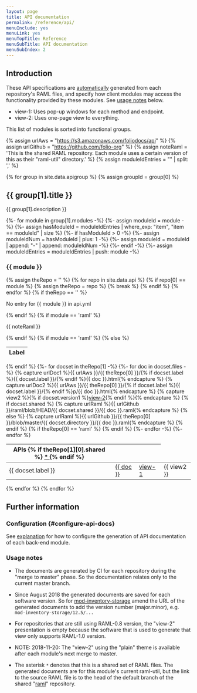 ```yaml
---
layout: page
title: API documentation
permalink: /reference/api/
menuInclude: yes
menuLink: yes
menuTopTitle: Reference
menuSubTitle: API documentation
menuSubIndex: 2
---
```


## Introduction

These API specifications are [automatically](#configure-api-docs) generated from each repository's
RAML files, and specify how client modules may
access the functionality provided by these modules.
See [usage notes](#usage-notes) below.

* view-1: Uses pop-up windows for each method and endpoint.
* view-2: Uses one-page view to everything.

This list of modules is sorted into functional groups.

{% assign urlAws = "https://s3.amazonaws.com/foliodocs/api" %}
{% assign urlGithub = "https://github.com/folio-org" %}
{% assign noteRaml = 'This is the shared RAML repository. Each module uses a certain version of this as their "raml-util" directory.' %}
{% assign moduleIdEntries = "" | split: ',' %}

{% for group in site.data.apigroup %}
  {% assign groupId = group[0] %}
  <h2 id="{{ groupId }}"> {{ group[1].title }} </h2>
  <p> {{ group[1].description }} </p>
  {%- for module in group[1].modules -%}
    {%- assign moduleId = module -%}
    {%- assign hasModuleId = moduleIdEntries | where_exp: "item", "item == moduleId" | size %}
    {%- if hasModuleId > 0 -%}
      {%- assign moduleIdNum = hasModuleId | plus: 1 -%}
      {%- assign moduleId = moduleId | append: "-" | append: moduleIdNum  -%}
    {%- endif -%}
    {%- assign moduleIdEntries = moduleIdEntries | push: module -%}
    <h3 id="{{ moduleId }}"> {{ module }} </h3>
    {% assign theRepo = '' %}
    {% for repo in site.data.api %}
      {% if repo[0] == module %}
        {% assign theRepo = repo %}
        {% break %}
      {% endif %}
    {% endfor %}
{% if theRepo == '' %}<p> No entry for {{ module }} in api.yml </p>{% endif %}
{% if module == 'raml' %}<p>{{ noteRaml }}</p>{% endif %}
{% if module == 'raml' %}
<table class="api apilabel">
  <thead>
    <tr>
      <th class="label" title="Label">Label</th>
{% else %}
<table class="api">
  <thead>
    <tr>
{% endif %}
      <th class="raml" title="APIs and link to RAML source">
        APIs {% if theRepo[1][0].shared %} <a href="#usage-notes"> * </a>{% endif %}
      </th>
      <th class="view" title="View 1: using raml2html default"></th>
      <th class="view" title="View 2: using raml2html plain"></th>
    </tr>
  </thead>
  <tbody>
  {%- for docset in theRepo[1] -%}
    {%- for doc in docset.files -%}
      {% capture urlDoc1 %}{{ urlAws }}/{{ theRepo[0] }}/{% if docset.label %}{{ docset.label }}/{% endif %}{{ doc }}.html{% endcapture %}
      {% capture urlDoc2 %}{{ urlAws }}/{{ theRepo[0] }}/{% if docset.label %}{{ docset.label }}/{% endif %}p/{{ doc }}.html{% endcapture %}
      {% capture view2 %}{% if docset.version1 %}<a href="{{ urlDoc2 }}">view-2</a>{% endif %}{% endcapture %}
      {% if docset.shared %}
        {% capture urlRaml %}{{ urlGithub }}/raml/blob/HEAD/{{ docset.shared }}/{{ doc }}.raml{% endcapture %}
      {% else %}
        {% capture urlRaml %}{{ urlGithub }}/{{ theRepo[0] }}/blob/master/{{ docset.directory }}/{{ doc }}.raml{% endcapture %}
      {% endif %}
    <tr>
{% if theRepo[0] == 'raml' %}
      <td> {{ docset.label }} </td>
{% endif %}
      <td> <a href="{{ urlRaml }}">{{ doc }}</a> </td>
      <td class="view"> <a href="{{ urlDoc1 }}">view-1</a> </td>
      <td class="view"> {{ view2 }} </td>
    </tr>
    {%- endfor -%}
  {%- endfor %}
  </tbody>
</table>
  {% endfor %}
{% endfor %}

## Further information

### Configuration {#configure-api-docs}

See [explanation](/faqs/how-to-configure-api-doc-generation/) for how to configure the generation of API documentation of each back-end module.

### Usage notes

* The documents are generated by CI for each repository during the "merge to master" phase.
So the documentation relates only to the current master branch.

* Since August 2018 the generated documents are saved for each software version.
So for [mod-inventory-storage](#mod-inventory-storage) amend the URL of the generated documents to add the version number (major.minor), e.g. `mod-inventory-storage/12.5/...`

* For repositories that are still using RAML-0.8 version, the "view-2" presentation is empty because the software that is used to generate that view only supports RAML-1.0 version.

* NOTE: 2018-11-20: The "view-2" using the "plain" theme is available after each module's next merge to master.

* The asterisk `*` denotes that this is a shared set of RAML files.
The generated documents are for this module's current raml-util, but the link to the source RAML file is to the head of the default branch of the shared
"[raml](#raml)" repository.
